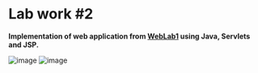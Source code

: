 # Lab work #2

**Implementation of web application from [WebLab1](https://github.com/BZ6/WebLab1) using Java, Servlets and JSP.**  

![image](https://github.com/BZ6/WebLab2/assets/85627560/6d7dd653-a507-4ff2-b660-e6f0a16484c2)
![image](https://github.com/BZ6/WebLab2/assets/85627560/86ce2f44-6cc8-4e33-8c17-0d451325739f)

